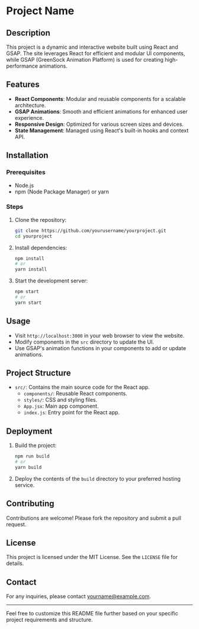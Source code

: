 
# Project Name

## Description

This project is a dynamic and interactive website built using React and GSAP. The site leverages React for efficient and modular UI components, while GSAP (GreenSock Animation Platform) is used for creating high-performance animations.

## Features

- **React Components**: Modular and reusable components for a scalable architecture.
- **GSAP Animations**: Smooth and efficient animations for enhanced user experience.
- **Responsive Design**: Optimized for various screen sizes and devices.
- **State Management**: Managed using React's built-in hooks and context API.

## Installation

### Prerequisites

- Node.js
- npm (Node Package Manager) or yarn

### Steps

1. Clone the repository:
   ```bash
   git clone https://github.com/yourusername/yourproject.git
   cd yourproject
   ```

2. Install dependencies:
   ```bash
   npm install
   # or
   yarn install
   ```

3. Start the development server:
   ```bash
   npm start
   # or
   yarn start
   ```

## Usage

- Visit `http://localhost:3000` in your web browser to view the website.
- Modify components in the `src` directory to update the UI.
- Use GSAP's animation functions in your components to add or update animations.

## Project Structure

- `src/`: Contains the main source code for the React app.
  - `components/`: Reusable React components.
  - `styles/`: CSS and styling files.
  - `App.jsx`: Main app component.
  - `index.js`: Entry point for the React app.

## Deployment

1. Build the project:
   ```bash
   npm run build
   # or
   yarn build
   ```

2. Deploy the contents of the `build` directory to your preferred hosting service.

## Contributing

Contributions are welcome! Please fork the repository and submit a pull request.

## License

This project is licensed under the MIT License. See the `LICENSE` file for details.

## Contact

For any inquiries, please contact [yourname@example.com](mailto:yourname@example.com).

---

Feel free to customize this README file further based on your specific project requirements and structure.